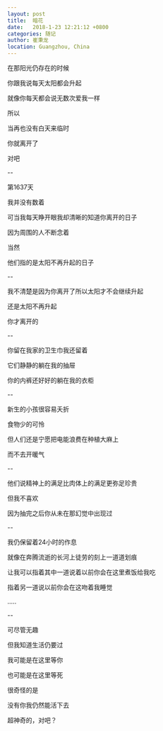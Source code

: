 ```yaml
---
layout: post
title:  暗花
date:   2018-1-23 12:21:12 +0800
categories: 随记
author: 崔秉龙
location: Guangzhou, China
---
```










在那阳光仍存在的时候

你跟我说每天太阳都会升起

就像你每天都会说无数次爱我一样

所以

当再也没有白天来临时

你就离开了

对吧

--

第1637天

我并没有数着

可当我每天睁开眼我却清晰的知道你离开的日子

因为周围的人不断念着

当然

他们指的是太阳不再升起的日子

--

我不清楚是因为你离开了所以太阳才不会继续升起

还是太阳不再升起

你才离开的

--

你留在我家的卫生巾我还留着

它们静静的躺在我的抽屉

你的内裤还好好的躺在我的衣柜

--

新生的小孩很容易夭折

食物少的可怜

但人们还是宁愿把电能浪费在种植大麻上

而不去开暖气

--

他们说精神上的满足比肉体上的满足更弥足珍贵

但我不喜欢

因为抽完之后你从未在那幻觉中出现过

--

我仍保留着24小时的作息

就像在奔腾流逝的长河上徒劳的刻上一道道划痕

让我可以指着其中一道说着以前你会在这里煮饭给我吃

指着另一道说以前你会在这吻着我睡觉

.....

--

可尽管无趣

但我知道生活仍要过

我可能是在这里等你

也可能是在这里等死

很奇怪的是

没有你我仍然能活下去

超神奇的，对吧？
